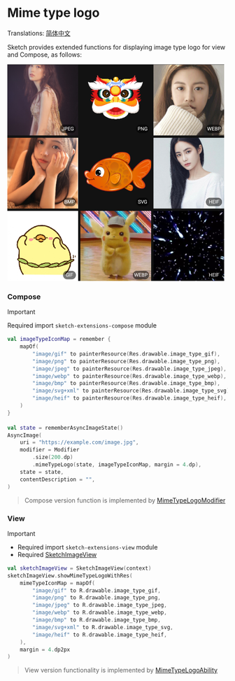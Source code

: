 # Mime type logo

Translations: [简体中文](mime_type_logo_zh.md)

Sketch provides extended functions for displaying image type logo for view and Compose, as follows:

![sample_mime_type_logo.png](../res/sample_mime_type_logo.png)

### Compose

> [!IMPORTANT]
> Required import `sketch-extensions-compose` module

```kotlin
val imageTypeIconMap = remember {
    mapOf(
        "image/gif" to painterResource(Res.drawable.image_type_gif),
        "image/png" to painterResource(Res.drawable.image_type_png),
        "image/jpeg" to painterResource(Res.drawable.image_type_jpeg),
        "image/webp" to painterResource(Res.drawable.image_type_webp),
        "image/bmp" to painterResource(Res.drawable.image_type_bmp),
        "image/svg+xml" to painterResource(Res.drawable.image_type_svg),
        "image/heif" to painterResource(Res.drawable.image_type_heif),
    )
}

val state = rememberAsyncImageState()
AsyncImage(
    uri = "https://example.com/image.jpg",
    modifier = Modifier
        .size(200.dp)
        .mimeTypeLogo(state, imageTypeIconMap, margin = 4.dp),
    state = state,
    contentDescription = "",
)
```

> Compose version function is implemented by [MimeTypeLogoModifier]

### View

> [!IMPORTANT]
> * Required import `sketch-extensions-view` module
> * Required [SketchImageView]

```kotlin
val sketchImageView = SketchImageView(context)
sketchImageView.showMimeTypeLogoWithRes(
    mimeTypeIconMap = mapOf(
        "image/gif" to R.drawable.image_type_gif,
        "image/png" to R.drawable.image_type_png,
        "image/jpeg" to R.drawable.image_type_jpeg,
        "image/webp" to R.drawable.image_type_webp,
        "image/bmp" to R.drawable.image_type_bmp,
        "image/svg+xml" to R.drawable.image_type_svg,
        "image/heif" to R.drawable.image_type_heif,
    ),
    margin = 4.dp2px
)
```

> View version functionality is implemented by [MimeTypeLogoAbility]

[SketchImageView]: ../../sketch-extensions-view/src/main/kotlin/com/github/panpf/sketch/SketchImageView.kt

[MimeTypeLogoAbility]: ../../sketch-extensions-view/src/main/kotlin/com/github/panpf/sketch/ability/MimeTypeLogoAbility.kt

[MimeTypeLogoModifier]: ../../sketch-extensions-compose/src/commonMain/kotlin/com/github/panpf/sketch/ability/MimeTypeLogoModifier.kt